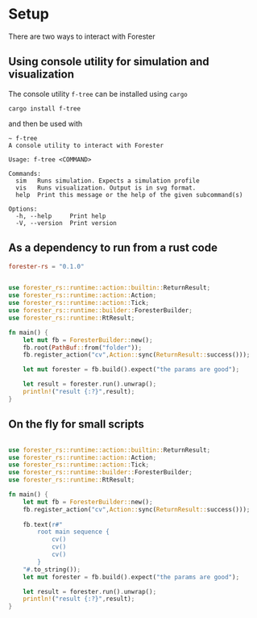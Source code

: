 # Setup

There are two ways to interact with Forester

## Using console utility for simulation and visualization

The console utility `f-tree` can be installed using `cargo`

```shell
cargo install f-tree
```

and then be used with

```shell
~ f-tree
A console utility to interact with Forester

Usage: f-tree <COMMAND>

Commands:
  sim   Runs simulation. Expects a simulation profile
  vis   Runs visualization. Output is in svg format.
  help  Print this message or the help of the given subcommand(s)

Options:
  -h, --help     Print help
  -V, --version  Print version
```

## As a dependency to run from a rust code

```toml
forester-rs = "0.1.0"
```

```rust

use forester_rs::runtime::action::builtin::ReturnResult;
use forester_rs::runtime::action::Action;
use forester_rs::runtime::action::Tick;
use forester_rs::runtime::builder::ForesterBuilder;
use forester_rs::runtime::RtResult;

fn main() {
    let mut fb = ForesterBuilder::new();
    fb.root(PathBuf::from("folder"));
    fb.register_action("cv",Action::sync(ReturnResult::success()));

    let mut forester = fb.build().expect("the params are good");

    let result = forester.run().unwrap();
    println!("result {:?}",result);
}


```

## On the fly for small scripts

```rust

use forester_rs::runtime::action::builtin::ReturnResult;
use forester_rs::runtime::action::Action;
use forester_rs::runtime::action::Tick;
use forester_rs::runtime::builder::ForesterBuilder;
use forester_rs::runtime::RtResult;

fn main() {
    let mut fb = ForesterBuilder::new();
    fb.register_action("cv",Action::sync(ReturnResult::success()));
    
    fb.text(r#"
        root main sequence {
            cv()
            cv()
            cv()
        }
    "#.to_string());
    let mut forester = fb.build().expect("the params are good");

    let result = forester.run().unwrap();
    println!("result {:?}",result);
}


```